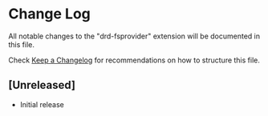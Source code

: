 # Change Log

All notable changes to the "drd-fsprovider" extension will be documented in this file.

Check [Keep a Changelog](http://keepachangelog.com/) for recommendations on how to structure this file.

## [Unreleased]

- Initial release